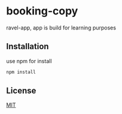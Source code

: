 # booking-copy

ravel-app, app is build for learning purposes

## Installation

use npm for install

```bash
npm install
```
## License

[MIT](https://choosealicense.com/licenses/mit/)
